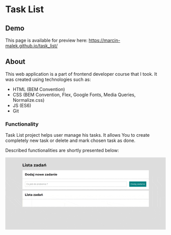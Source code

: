 # Task List 

## Demo

This page is available for preview here: https://marcin-malek.github.io/task_list/

## About

This web application is a part of frontend developer course that I took. It was created using technologies such as:

- HTML (BEM Convention)
- CSS (BEM Convention, Flex, Google Fonts, Media Queries, Normalize.css)
- JS (ES6)
- Git

### Functionality

Task List project helps user manage his tasks. It allows You to create completely new task or delete and mark chosen task as done.

Described functionalities are shortly presented below:

![Animation](img/Animation.gif)